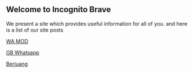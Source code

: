 ## Welcome to Incognito Brave

We present a site which provides useful information for all of you.
and here is a list of our site posts

[WA MOD](https://incognitobrave4.github.io/whatsappmod.html)

[GB Whatsapp](https://incognitobrave4.github.io/gbwhatsapp.html)

[Berjuang](https://berjuang.my.id/)


